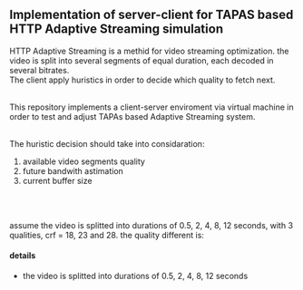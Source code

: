 ## Implementation of server-client for TAPAS based HTTP Adaptive Streaming simulation

HTTP Adaptive Streaming is a methid for video streaming optimization. the video is split into several segments of equal duration, each decoded in several bitrates.<br>
The client apply huristics in order to decide which quality to fetch next.<br><br>

This repository implements a client-server enviroment via virtual machine in order to test and adjust TAPAs based Adaptive Streaming system.<br><br>

The huristic decision should take into considaration:
1. available video segments quality
1. future bandwith astimation
1. current buffer size

<br><br>

assume the video is splitted into durations of 0.5, 2, 4, 8, 12 seconds, with 3 qualities, crf = 18, 23 and 28.
the quality different is:


#### details
- the video is splitted into durations of 0.5, 2, 4, 8, 12 seconds
